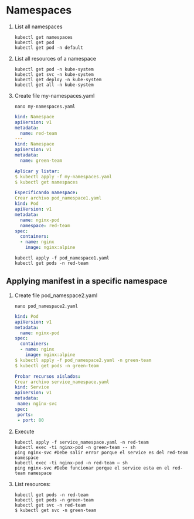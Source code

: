 # Namespaces

1. List all namespaces

    ```console
    kubectl get namespaces
    kubectl get pod 
    kubectl get pod -n default
    ```

2. List all resources of a namespace

    ```console
    kubectl get pod -n kube-system
    kubectl get svc -n kube-system
    kubectl get deploy -n kube-system
    kubectl get all -n kube-system
    ```

3. Create file my-namespaces.yaml

    ```console
    nano my-namespaces.yaml
    ```

    ```yaml
    kind: Namespace
    apiVersion: v1
    metadata:
      name: red-team
    ---
    kind: Namespace
    apiVersion: v1
    metadata:
      name: green-team

    Aplicar y listar:
    $ kubectl apply -f my-namespaces.yaml
    $ kubectl get namespaces

    Especificando namespace:
    Crear archivo pod_namespace1.yaml
    kind: Pod
    apiVersion: v1
    metadata:
      name: nginx-pod
      namespace: red-team
    spec:
      containers:
      - name: nginx
        image: nginx:alpine
    ```

    ```console
    kubectl apply -f pod_namespace1.yaml
    kubectl get pods -n red-team
    ```

## Applying manifest in a specific namespace

1. Create file pod_namespace2.yaml

    ```console
    nano pod_namespace2.yaml
    ```

    ```yaml
    kind: Pod
    apiVersion: v1
    metadata:
      name: nginx-pod
    spec:
      containers:
      - name: nginx
        image: nginx:alpine
    $ kubectl apply -f pod_namespace2.yaml -n green-team
    $ kubectl get pods -n green-team

    Probar recursos aislados:
    Crear archivo service_namespace.yaml
    kind: Service
    apiVersion: v1
    metadata:
     name: nginx-svc
    spec:
     ports:
     - port: 80
     ```

2. Execute

     ```console
    kubectl apply -f service_namespace.yaml -n red-team
    kubectl exec -ti nginx-pod -n green-team -- sh
    ping nginx-svc #Debe salir error porque el service es del red-team namespace
    kubectl exec -ti nginx-pod -n red-team – sh
    ping nginx-svc #Debe funcionar porque el service esta en el red-team namespace
    ```

3. List resources:

    ```console
    kubectl get pods -n red-team
    kubectl get pods -n green-team
    kubectl get svc -n red-team
    $ kubectl get svc -n green-team
    ```
